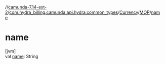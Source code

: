 //[camunda-7.14-ext-2](../../../../index.md)/[com.hydra_billing.camunda.api.hydra.common_types](../../index.md)/[Currency](../index.md)/[MOP](index.md)/[name](name.md)

# name

[jvm]\
val [name](name.md): String
